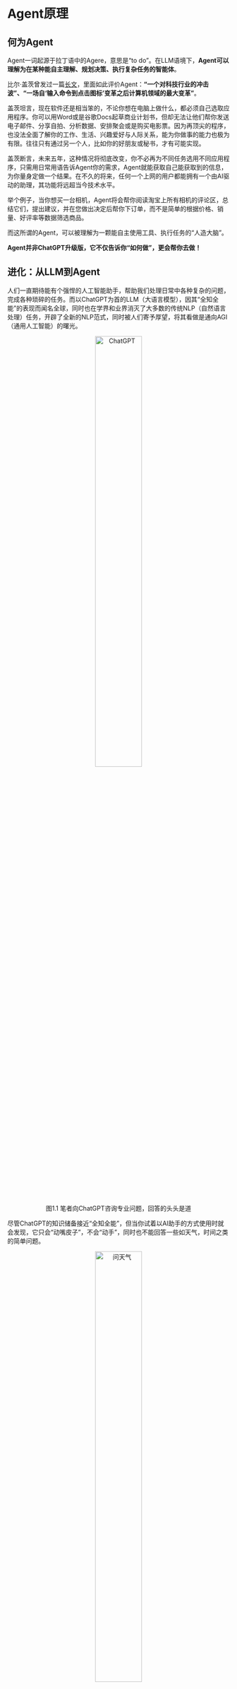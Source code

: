 # Agent原理

## 何为Agent

Agent一词起源于拉丁语中的Agere，意思是“to do”。在LLM语境下，**Agent可以理解为在某种能自主理解、规划决策、执行复杂任务的智能体**。

比尔·盖茨曾发过一篇[长文](https://www.gatesnotes.com/AI-agents?ref=blog.glasp.co)，里面如此评价Agent：**“一个对科技行业的冲击波”、“一场自‘输入命令到点击图标’变革之后计算机领域的最大变革”**。

盖茨坦言，现在软件还是相当笨的，不论你想在电脑上做什么，都必须自己选取应用程序。你可以用Word或是谷歌Docs起草商业计划书，但却无法让他们帮你发送电子邮件、分享自拍、分析数据、安排聚会或是购买电影票。因为再顶尖的程序，也没法全面了解你的工作、生活、兴趣爱好与人际关系，能为你做事的能力也极为有限。往往只有通过另一个人，比如你的好朋友或秘书，才有可能实现。

盖茨断言，未来五年，这种情况将彻底改变，你不必再为不同任务选用不同应用程序，只需用日常用语告诉Agent你的需求，Agent就能获取自己能获取到的信息，为你量身定做一个结果。在不久的将来，任何一个上网的用户都能拥有一个由AI驱动的助理，其功能将远超当今技术水平。

举个例子，当你想买一台相机，Agent将会帮你阅读淘宝上所有相机的评论区，总结它们，提出建议，并在您做出决定后帮你下订单，而不是简单的根据价格、销量、好评率等数据筛选商品。

而这所谓的Agent，可以被理解为一颗能自主使用工具、执行任务的“人造大脑”。

**Agent并非ChatGPT升级版，它不仅告诉你“如何做”，更会帮你去做！**

## 进化：从LLM到Agent

人们一直期待能有个强悍的人工智能助手，帮助我们处理日常中各种复杂的问题，完成各种琐碎的任务。而以ChatGPT为首的LLM（大语言模型），因其“全知全能”的表现而闻名全球，同时也在学界和业界消灭了大多数的传统NLP（自然语言处理）任务，开辟了全新的NLP范式，同时被人们寄予厚望，将其看做是通向AGI（通用人工智能）的曙光。

<div align=center>
<figure>
  <img src="./imgs/using_ChatGPT.png" alt="ChatGPT" width="50%">
</figure>
</div>
<div align=center>图1.1 笔者向ChatGPT咨询专业问题，回答的头头是道</div>


尽管ChatGPT的知识储备接近“全知全能”，但当你试着以AI助手的方式使用时就会发现，它只会“动嘴皮子”，不会“动手”，同时也不能回答一些如天气，时间之类的简单问题。

<div align=center>
<figure>
  <img src="./imgs/ask_weather.png" alt="问天气" width="50%">
</figure>
</div>
<div align=center>ChatGPT无法回答天气信息</div>


笔者向ChatGPT查询今天天气，ChatGPT委婉的告诉笔者，其无法提供天气信息，原因是

1. 无法浏览互联网
2. 无法获取当前日期

至于为什么ChatGPT连当前日期都获取不了，这就得先了解下LLM的原理了。

关于ChatGPT等LLM最基本的原理，Datawhale有一篇专门的[教程(so-large-lm)](https://github.com/datawhalechina/so-large-lm)，其引言部分写的比较详细。这里我简单阐述下其原理

对于GPT这类生成式语言模型而言，其本质上是一个自回归语言模型（Autoregressive Language Model），所谓自回归语言模型，就是基于序列数据的概率分布，通过建模当前词语与前面已生成词语的条件概率来预测下一个词语。

<div align=center>
<img src="./imgs/simple_LLM.png" width="60%">
</div>

比如上图的例子， 模型输入不完整的一句话，随后每步会迭代输出下一个词组，直到结束。

尽管实际的模型远比这复杂，但总归都是自回归的模型。模型的输入只有文本，输出也只是文本，模型除了会打字，就没其他会的了，至于上网、查时间就没办法了。

尽管模型本身不支持除了打字以外的其他操作，但总有办法能用笔杆子曲线救国的，而这方法就是**Agent**。

## Agent的架构&用ModelScope简单实现一个Agent

OpenAI应用研究主管翁丽莲(Lilian Weng)撰写过一篇blog: [LLM Powered Autonomous Agents](https://lilianweng.github.io/posts/2023-06-23-agent/)，将 Agents 定义为LLM + memory + planning skills + tool use，即大语言模型、记忆、任务规划、工具使用的集合。

<div align=center>
<figure>
  <img src="./imgs/Agent_bone.png" alt="ChatGPT" width="100%">
</figure>
<p>（Lilian Weng定义的Agent结构图）</p>
</div>

其中，LLM是Agent的大脑，属于“中枢”模型，要求有以下3种能力：

1. planning skills：对问题进行拆解得到解决路径，既进行任务规划
2. tool use：评估自己所需的工具，进行工具选择，并生成调用工具请求
3. memory：短期记忆包括工具的返回值，已经完成的推理路径；长期记忆包括可访问的外部长期存储，例如知识库

光说不练假把式，笔者这就用ModelScope的AgentFabric给大家简单实现一个Agent演示下这个流程：

1. 打开AgentFabric
  咱们点开[https://modelscope.cn/studios/modelscope/AgentFabric/summary](https://modelscope.cn/studios/modelscope/AgentFabric/summary)，注册好账户登录进去

  进去后，就会看到左边有一个聊天界面，你不用写任何代码，只需要在这打字就能创建一个Agent，而右边是体验界面，因为我之前创建过的原因，不小心提前泄露了结果。

  <div align=center>
  <img src="./imgs/using_AgentFabric.png"">
  </div>

2. 在聊天框中输入你想要的功能

  这里我给个example，大家懒得打字的就填这个进去

  ```
  我想做一个能查询天气的agent，名字就叫“Datawhale&Modelscopeの天気予報”，要求能查询我指定城市今天的天气情况和温度信息，并画一幅图向我形象的展示出来。
  ```

  可以看到，它在回复的同时，多了2行字，分别是 “✅Config Updated! ✅Logo Updated!”
  这是因为它在帮你调整Agent的配置，以及logo，不信你看看右边的logo和下方的那行小字是不是变了。
  此外它还反问了你一些问题，比如城市和展示风格啥的，你可以不回复它，因为它会问个不停，你根本回复不完。这并不影响右边的Agent使用，当你在使用的过程中觉得效果不符合预期时，再回复让它修改就行。

  <div align=center>
  <img src="./imgs/create_Agent_1.png">
  </div>


3. 检查配置&提供Tool
  咱们点进左上角的“Configure”，这里就是Agent的配置了，可以看到配置非常的简单，就是用自然语言做prompt描述功能而已。如果你是个Prompt Engineer，那就大胆的自己写prompt进去试试吧。

  另外下面会有一栏“Capabilities”，这是这个Agent所具备的Tool，如“Wanx Image Generation”就是画画的，“高德天气”就是查天气的，这2个要勾选上，因为Agent要用到。

  <div align=center>
  <img src="./imgs/Agent_config.png" width="60%">
  </div>


3. 体验我们的Agent
  好了，现在就可以在右边的聊天框里体验我们的Agent了，这里我输入指令

  ```
  告诉我，今天广州市的天气怎么样？并为其画一幅图。
  ```

  它很给力的查出了广州的天气，并将其画了出来。

  <div align=center>
  <img src="./imgs/ask_Agent_1.png" width="60%">
  </div>

  咱们再点开这几个▶试试

  <div align=center>
  <img src="./imgs/ask_Agent_2.png" width="60%">
  </div>

  可以看到，在我发出指令后，Agent就已经将我的指令拆分成“天气查询”和“画图”这2个子任务了，并成功的调用了对应的工具完成任务~

参考文献：

[OpenAI打了个“响指”，AI Agent厂商重建护城河｜36氪新风向-36氪 (36kr.com)](https://www.36kr.com/p/2550551402240391)

[AI is about to completely change how you use computers | Bill Gates (gatesnotes.com)](https://www.gatesnotes.com/AI-agents?ref=blog.glasp.co)

[AI Agent统一互联网？ 比尔·盖茨重磅发文：彻底改变人机交互、颠覆软件行业 (qq.com)](https://mp.weixin.qq.com/s/vrF7gW1-aG9JkycA7kdk9A)

[LLM Powered Autonomous Agents | Lil'Log (lilianweng.github.io)](https://lilianweng.github.io/posts/2023-06-23-agent/)

[Lilian Weng on X: "Agent = LLM + memory + planning skills + tool use This is probably just a start of a new era :) https://t.co/Qtp6cHpz2Q" / X (twitter.com)](https://twitter.com/lilianweng/status/1673535600690102273)

[Agent创建专用 · 创空间 (modelscope.cn)](https://modelscope.cn/studios/modelscope/AgentFabric/summary)

[魔搭Agent大本营 · 魔搭社区 (modelscope.cn)](https://www.modelscope.cn/brand/view/agent)

[datawhalechina/so-large-lm (github.com)](https://github.com/datawhalechina/so-large-lm)

[【AI Agent】Agent的原理介绍与应用发展思考 - 知乎 (zhihu.com)](https://zhuanlan.zhihu.com/p/654652104)
